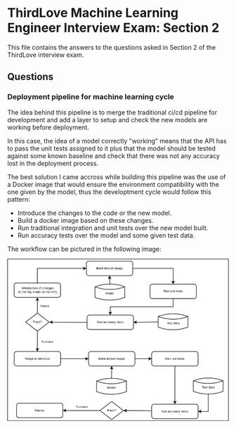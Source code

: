 ThirdLove Machine Learning Engineer Interview Exam: Section 2
=============================================================

This file contains the answers to the questions asked in Section 2 of the
ThirdLove interview exam.

Questions
---------

### Deployment pipeline for machine learning cycle

The idea behind this pipeline is to merge the traditional ci/cd pipeline for
development and add a layer to setup and check the new models are working
before deployment.

In this case, the idea of a model correctly "working" means that the API has to
pass the unit tests assigned to it plus that the model should be tested against
some known baseline and check that there was not any accuracy lost in the
deployment process.

The best solution I came accross while building this pipeline was the use of a
Docker image that would ensure the environment compatibility with the one given
by the model, thus the developtment cycle would follow this pattern:

- Introduce the changes to the code or the new model.
- Build a docker image based on these changes.
- Run traditional integration and unit tests over the new model built.
- Run accuracy tests over the model and some given test data.

The workflow can be pictured in the following image:

![Deployment Workflow](deployment-flow.png "Deployment Workflow")

